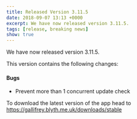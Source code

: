 ```yaml
---
title: Released Version 3.11.5
date: 2018-09-07 13:13 +0000
excerpt: We have now released version 3.11.5.
tags: [release, breaking news]
show: true
---
```


We have now released version 3.11.5.

This version contains the following changes:

#### Bugs

* Prevent more than 1 concurrent update check


To download the latest version of the app head to <https://gallifrey.blyth.me.uk/downloads/stable>
